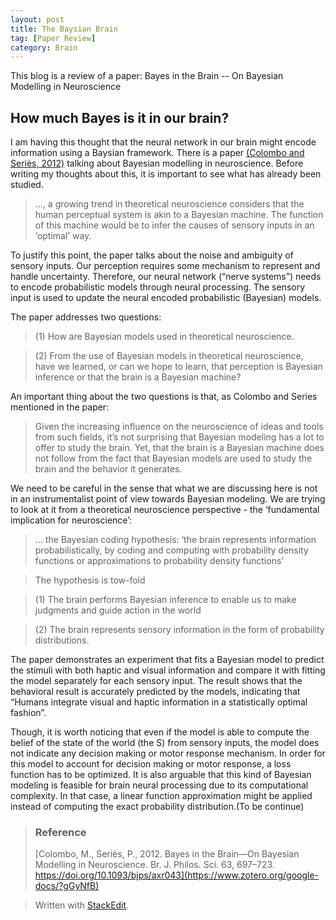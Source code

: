 ```yaml
---
layout: post
title: The Baysian Brain
tag: [Paper Review]
category: Brain
---
```


This blog is a review of a paper: Bayes in the Brain -- On Bayesian Modelling in Neuroscience 

## How much Bayes is it in our brain?

I am having this thought that the neural network in our brain might encode information using a Baysian framework. There is a paper [(Colombo and Seriès, 2012)](https://www.zotero.org/google-docs/?B67pov) talking about Bayesian modelling in neuroscience. Before writing my thoughts about this, it is important to see what has already been studied.

> ..., a growing trend in theoretical neuroscience considers that the human perceptual system is akin to a Bayesian machine. The function of this machine would be to infer the causes of sensory inputs in an ‘optimal’ way.

To justify this point, the paper talks about the noise and ambiguity of sensory inputs. Our perception requires some mechanism to represent and handle uncertainty. Therefore, our neural network (“nerve systems”) needs to encode probabilistic models through neural processing. The sensory input is used to update the neural encoded probabilistic (Bayesian) models.


The paper addresses two questions:

> (1) How are Bayesian models used in theoretical neuroscience.

> (2) From the use of Bayesian models in theoretical neuroscience, have we learned, or can we hope to learn, that perception is Bayesian inference or that the brain is a Bayesian machine?

  

An important thing about the two questions is that, as Colombo and Series mentioned in the paper:

> Given the increasing influence on the neuroscience of ideas and tools from such fields, it’s not surprising that Bayesian modeling has a lot to offer to study the brain. Yet, that the brain is a Bayesian machine does not follow from the fact that Bayesian models are used to study the brain and the behavior it generates.

  

We need to be careful in the sense that what we are discussing here is not in an instrumentalist point of view towards Bayesian modeling. We are trying to look at it from a theoretical neuroscience perspective - the ‘fundamental implication for neuroscience’:

> … the Bayesian coding hypothesis: ‘the brain represents information probabilistically, by coding and computing with probability density functions or approximations to probability density functions’

> The hypothesis is tow-fold

> (1) The brain performs Bayesian inference to enable us to make judgments and guide action in the world

> (2) The brain represents sensory information in the form of probability distributions.

  

The paper demonstrates an experiment that fits a Bayesian model to predict the stimuli with both haptic and visual information and compare it with fitting the model separately for each sensory input. The result shows that the behavioral result is accurately predicted by the models, indicating that “Humans integrate visual and haptic information in a statistically optimal fashion”.

  

Though, it is worth noticing that even if the model is able to compute the belief of the state of the world (the S) from sensory inputs, the model does not indicate any decision making or motor response mechanism. In order for this model to account for decision making or motor response, a loss function has to be optimized. It is also arguable that this kind of Bayesian modeling is feasible for brain neural processing due to its computational complexity. In that case, a linear function approximation might be applied instead of computing the exact probability distribution.(To be continue)

>### Reference
> [Colombo, M., Seriès, P., 2012. Bayes in the Brain—On Bayesian Modelling in Neuroscience. Br. J. Philos. Sci. 63, 697–723. https://doi.org/10.1093/bjps/axr043](https://www.zotero.org/google-docs/?gGyNfB)

> Written with [StackEdit](https://stackedit.io/).
<!--stackedit_data:
eyJoaXN0b3J5IjpbLTc5MjgxMzAzMywtMTg1NzU5ODA3MCwtMT
kwMjE2MDQ4LC0xNDMxMjI5NTU0LC0xODg4NzM3Mzc4LC03OTE2
MDcxNDFdfQ==
-->